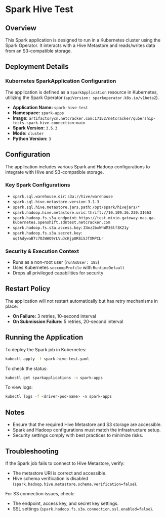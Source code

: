 # Spark Hive Test

## Overview
This Spark application is designed to run in a Kubernetes cluster using the Spark Operator. It interacts with a Hive Metastore and reads/writes data from an S3-compatible storage.

## Deployment Details

### Kubernetes SparkApplication Configuration
The application is defined as a `SparkApplication` resource in Kubernetes, utilizing the Spark Operator (`apiVersion: sparkoperator.k8s.io/v1beta2`).

- **Application Name:** `spark-hive-test`
- **Namespace:** `spark-apps`
- **Image:** `artifactorycn.netcracker.com:17152/netcracker/qubership-tests-spark-hive-connection:main`
- **Spark Version:** `3.5.3`
- **Mode:** `cluster`
- **Python Version:** `3`

## Configuration
The application includes various Spark and Hadoop configurations to integrate with Hive and S3-compatible storage.

### Key Spark Configurations
- `spark.sql.warehouse.dir`: `s3a://hive/warehouse`
- `spark.sql.hive.metastore.version`: `3.1.3`
- `spark.sql.hive.metastore.jars.path`: `/opt/spark/hivejars/*`
- `spark.hadoop.hive.metastore.uris`: `thrift://10.109.36.230:31663`
- `spark.hadoop.fs.s3a.endpoint`: `https://test-minio-gateway-nas.qa-kubernetes.openshift.sdntest.netcracker.com`
- `spark.hadoop.fs.s3a.access.key`: `Z4nz2bxWnWM36lf3K21y`
- `spark.hadoop.fs.s3a.secret.key`: `oqtAdywaB7c7OJWHQ9rLVuJcKjpUR8iSJfXMPCLr`

### Security & Execution Context
- Runs as a non-root user (`runAsUser: 185`)
- Uses Kubernetes `seccompProfile` with `RuntimeDefault`
- Drops all privileged capabilities for security

## Restart Policy
The application will not restart automatically but has retry mechanisms in place:
- **On Failure:** 3 retries, 10-second interval
- **On Submission Failure:** 5 retries, 20-second interval

## Running the Application
To deploy the Spark job in Kubernetes:
```sh
kubectl apply -f spark-hive-test.yaml
```
To check the status:
```sh
kubectl get sparkapplications -n spark-apps
```
To view logs:
```sh
kubectl logs -f <driver-pod-name> -n spark-apps
```

## Notes
- Ensure that the required Hive Metastore and S3 storage are accessible.
- Spark and Hadoop configurations must match the infrastructure setup.
- Security settings comply with best practices to minimize risks.

## Troubleshooting
If the Spark job fails to connect to Hive Metastore, verify:
- The metastore URI is correct and accessible.
- Hive schema verification is disabled (`spark.hadoop.hive.metastore.schema.verification=false`).

For S3 connection issues, check:
- The endpoint, access key, and secret key settings.
- SSL settings (`spark.hadoop.fs.s3a.connection.ssl.enabled=false`).
